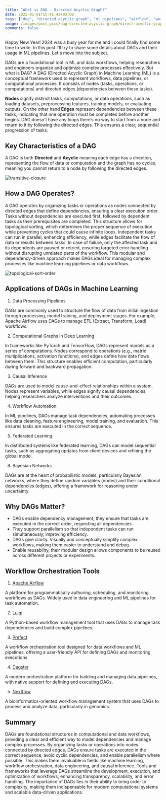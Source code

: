 ```yaml
---
title: "What is DAG - Directed Acyclic Graph?"
date: 2025-01-01T15:41:43+03:00
tags: ["dag", "directed acyclic graph", "ml pipelines", "airflow", "workflow orchestration"]
image: /images/post_pics/dag-directed-acyclic-graph/direct-acyclic-graph.jpg
comments: false
---
```


Happy New Year! 2024 was a busy year for me and I could finally find some time to write. In this post I'll try to share some details about DAGs and their usage in ML pipelines. Let's move into the subject.

DAGs are a foundational tool in ML and data workflows, helping researchers and engineers organize and optimize complex processes effectively. But what is DAG? A DAG (Directed Acyclic Graph) in Machine Learning (ML) is a conceptual framework used to represent workflows, data pipelines, or computational processes. It consists of nodes (tasks, operations, or computations) and directed edges (dependencies between these tasks).

**Nodes** signify distinct tasks, computations, or data operations, such as loading datasets, preprocessing features, training models, or evaluating outputs. On the other hand **Edges** represent dependencies between these tasks, indicating that one operation must be completed before another begins. DAG doesn't have any loops there’s no way to start from a node and return to it by following the directed edges. This ensures a clear, sequential progression of tasks.

## Key Characteristics of a DAG

A DAG is both **Directed** and **Acyclic** meaning each edge has a direction, representing the flow of data or computation and the graph has no cycles, meaning you cannot return to a node by following the directed edges.

![transitive-closure](/images/post_pics/dag-directed-acyclic-graph/dag-transitive-closure.jpg)

## How a DAG Operates?

A DAG operates by organizing tasks or operations as nodes connected by directed edges that define dependencies, ensuring a clear execution order. Tasks without dependencies are executed first, followed by dependent tasks as their prerequisites are completed. This structure allows for topological sorting, which determines the proper sequence of execution while preventing cycles that could cause infinite loops. Independent tasks can run in parallel, enhancing efficiency, while edges facilitate the flow of data or results between tasks. In case of failure, only the affected task and its dependents are paused or retried, ensuring targeted error handling without disrupting unrelated parts of the workflow. This modular and dependency-driven approach makes DAGs ideal for managing complex processes like machine learning pipelines or data workflows.

![topological-sort-order](/images/post_pics/dag-directed-acyclic-graph/dag-topological-sort-order.jpg)

## Applications of DAGs in Machine Learning

1. Data Processing Pipelines

DAGs are commonly used to structure the flow of data from initial ingestion through processing, model training, and deployment stages. For example, Apache Airflow uses DAGs to manage ETL (Extract, Transform, Load) workflows.

2. Computational Graphs in Deep Learning

In frameworks like PyTorch and TensorFlow, DAGs represent models as a series of computations. Nodes correspond to operations (e.g., matrix multiplications, activation functions), and edges define how data flows between them. This structure enables efficient computation, particularly during forward and backward propagation.

3. Causal Inference

DAGs are used to model cause-and-effect relationships within a system. Nodes represent variables, while edges signify causal dependencies, helping researchers analyze interventions and their outcomes.

4. Workflow Automation

In ML pipelines, DAGs manage task dependencies, automating processes like data cleaning, feature engineering, model training, and evaluation. This ensures tasks are executed in the correct sequence.

5. Federated Learning

In distributed systems like federated learning, DAGs can model sequential tasks, such as aggregating updates from client devices and refining the global model.

6. Bayesian Networks

DAGs are at the heart of probabilistic models, particularly Bayesian networks, where they define random variables (nodes) and their conditional dependencies (edges), offering a framework for reasoning under uncertainty.

## Why DAGs Matter?

- DAGs enable dependency management, they ensure that tasks are executed in the correct order, respecting all dependencies.
- They support parallelism so that independent tasks can run simultaneously, improving efficiency.
- DAGs give clarity. Visually and conceptually simplify complex workflows, making them easier to understand and debug.
- Enable reusability, their modular design allows components to be reused across different projects or experiments.

## Workflow Orchestration Tools

1. [Apache Airflow](https://airflow.apache.org/)

A platform for programmatically authoring, scheduling, and monitoring workflows as DAGs. Widely used in data engineering and ML pipelines for task automation.

2. [Luigi](https://luigi.readthedocs.io/en/stable/index.html)

A Python-based workflow management tool that uses DAGs to manage task dependencies and build complex pipelines.

3. [Prefect](https://www.prefect.io/)

A workflow orchestration tool designed for data workflows and ML pipelines, offering a user-friendly API for defining DAGs and monitoring executions.

4. [Dagster](https://dagster.io)

A modern orchestration platform for building and managing data pipelines, with native support for defining and executing DAGs.

5. [Nextflow](https://www.nextflow.io)

A bioinformatics-oriented workflow management system that uses DAGs to process and analyze data, particularly in genomics.

## Summary

DAGs are foundational structures in computational and data workflows, providing a clear and efficient way to model dependencies and manage complex processes. By organizing tasks or operations into nodes connected by directed edges, DAGs ensure tasks are executed in the correct sequence, avoid cyclic dependencies, and enable parallelism where possible. This makes them invaluable in fields like machine learning, workflow orchestration, data engineering, and causal inference. Tools and frameworks that leverage DAGs streamline the development, execution, and optimization of workflows, enhancing transparency, scalability, and error handling. The importance of DAGs lies in their ability to bring order to complexity, making them indispensable for modern computational systems and scalable data-driven applications.
